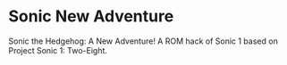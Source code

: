 # Sonic New Adventure
Sonic the Hedgehog: A New Adventure! A ROM hack of Sonic 1 based on Project Sonic 1: Two-Eight.
